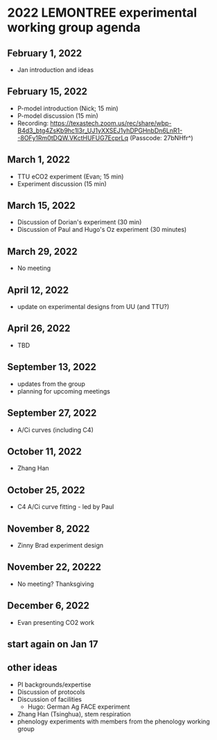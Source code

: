 # 2022 LEMONTREE experimental working group agenda

## February 1, 2022
- Jan introduction and ideas

## February 15, 2022
- P-model introduction (Nick; 15 min)
- P-model discussion (15 min)
- Recording: https://texastech.zoom.us/rec/share/wbp-B4d3_btg4ZsKb9hc1I3r_UJ1yXXSEJ1yhDPGHnbDn6LnR1--8OFy1Rm0tDQW.VKctHUFUG7EcprLq (Passcode: 27bNHfr^)

## March 1, 2022
- TTU eCO2 experiment (Evan; 15 min)
- Experiment discussion (15 min)

## March 15, 2022
- Discussion of Dorian's experiment (30 min)
- Discussion of Paul and Hugo's Oz experiment (30 minutes)

## March 29, 2022
- No meeting

## April 12, 2022
- update on experimental designs from UU (and TTU?)

## April 26, 2022
- TBD

## September 13, 2022
- updates from the group
- planning for upcoming meetings

## September 27, 2022
- A/Ci curves (including C4)

## October 11, 2022
- Zhang Han

## October 25, 2022
- C4 A/Ci curve fitting - led by Paul

## November 8, 2022
- Zinny Brad experiment design

## November 22, 20222
- No meeting? Thanksgiving

## December 6, 2022
- Evan presenting CO2 work

## start again on Jan 17

## other ideas
- PI backgrounds/expertise
- Discussion of protocols
- Discussion of facilities
	- Hugo: German Ag FACE experiment
- Zhang Han (Tsinghua), stem respiration
- phenology experiments with members from the phenology working group
